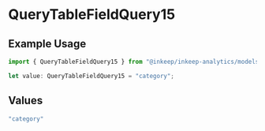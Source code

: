 # QueryTableFieldQuery15

## Example Usage

```typescript
import { QueryTableFieldQuery15 } from "@inkeep/inkeep-analytics/models/operations";

let value: QueryTableFieldQuery15 = "category";
```

## Values

```typescript
"category"
```
